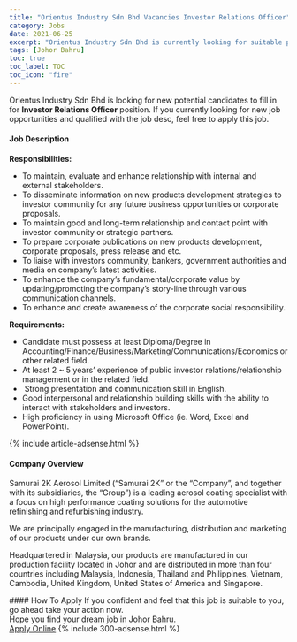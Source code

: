 ```yaml
---
title: "Orientus Industry Sdn Bhd Vacancies Investor Relations Officer" 
category: Jobs 
date: 2021-06-25 
excerpt: "Orientus Industry Sdn Bhd is currently looking for suitable person to fill in the Investor Relations Officer which based in Johor Bahru" 
tags: [Johor Bahru] 
toc: true 
toc_label: TOC 
toc_icon: "fire" 
--- 
```


<p>Orientus Industry Sdn Bhd is looking for new potential candidates to fill in for <b>Investor Relations Officer</b> position. If you currently looking for new job opportunities and qualified with the job desc, feel free to apply this job.
</p><div><div><h4>Job Description</h4></div><div><div><span><div><p><strong>Responsibilities:</strong></p><ul><li>To maintain, evaluate and enhance relationship with internal and external stakeholders.</li><li>To disseminate information on new products development strategies to investor community for any future business opportunities or corporate proposals.</li><li>To maintain good and long-term relationship and contact point with investor community or strategic partners.</li><li>To prepare corporate publications on new products development, corporate proposals, press release and etc.</li><li>To liaise with investors community, bankers, government authorities and media on company&#8217;s latest activities.</li><li>To enhance the company&#8217;s fundamental/corporate value by updating/promoting the company&#8217;s story-line through various communication channels.</li><li>To enhance and create awareness of the corporate social responsibility.</li></ul><p><strong>Requirements:</strong></p><ul><li>Candidate must possess at least Diploma/Degree in Accounting/Finance/Business/Marketing/Communications/Economics or other related field.</li><li>At least 2 ~ 5 years&#8217; experience of public investor relations/relationship management or in the related field.</li><li>&#160;Strong presentation and communication skill in English.</li><li>Good interpersonal and relationship building skills with the ability to interact with stakeholders and investors.</li><li>High proficiency in using Microsoft Office (ie. Word, Excel and PowerPoint).</li></ul></div></span></div></div></div> 
{% include article-adsense.html %} 
<div><div><h4>Company Overview</h4></div><div><div><span><div><p>Samurai 2K Aerosol Limited (&#8220;Samurai 2K&#8221; or the &#8220;Company&#8221;, and together with its subsidiaries, the &#8220;Group&#8221;) is a leading aerosol coating specialist with a focus on high performance coating solutions for the automotive refinishing and refurbishing industry.</p><p>We are principally engaged in the manufacturing, distribution and marketing of our products under our own brands.</p><p>Headquartered in Malaysia, our products are manufactured in our production facility located in Johor and are distributed in more than four countries including Malaysia, Indonesia, Thailand and Philippines, Vietnam, Cambodia, United Kingdom, United States of America and Singapore.</p></div></span></div></div></div> 
#### How To Apply 
If you confident and feel that this job is suitable to you, go ahead take your action now. <br/> 
Hope you find your dream job in Johor Bahru. <br/> 
<a href="https://www.jobstreet.com.my/en/job/investor-relations-officer-4599270?jobId=jobstreet-my-job-4599270&" class="btn btn--info" target="_blank" rel="nofollow noopenner">Apply Online</a> 
{% include 300-adsense.html %} 